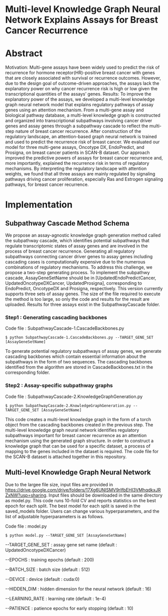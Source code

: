 # Multi-level Knowledge Graph Neural Network Explains Assays for Breast Cancer Recurrence

# Abstract
Motivation: Multi-gene assays have been widely used to predict the risk of recurrence for hormone receptor(HR)-positive breast cancer with genes that are closely associated with survival or recurrence outcomes. However, due to the design goal of outcome-driven approaches, the assays lack the explanatory power on why cancer recurrence risk is high or low given the transcriptional quantities of the assays’ genes.
Results: To improve the explanatory power of the assays, we developed a multi-level knowledge graph neural network model that explains regulatory pathways of assay genes using an attention mechanism. From a multi-gene assay and biological pathway database, a multi-level knowledge graph is constructed and organized into transcriptional subpathways involving cancer driver genes and assay genes through a subpathway cascade to reflect the multi-step nature of breast cancer recurrence. After construction of the regulatory landscape, an attention-based graph neural network is trained and used to predict the recurrence risk of breast cancer. We evaluated our model for three multi-gene assays, Oncotype DX, EndoPredict, and Prosigna, on breast cancer patients in SCAN-B dataset. Our approach improved the predictive powers of assays for breast cancer recurrence and, more importantly, explained the recurrence risk in terms of regulatory mechanisms. By interpreting the regulatory landscape with attention weights, we found that all three assays are mainly regulated by signaling pathways driving cancer proliferation, especially Ras and Estrogen signaling pathways, for breast cancer recurrence.

# Implementation
## Subpathway Cascade Method Schema
 
We propose an assay-agnostic knowledge graph generation method called the subpathway cascade, which identifies potential subpathways that regulate transcriptomic states of assay genes and are involved in the process of breast cancer recurrence. Generating all regulatory subpathways connecting cancer driver genes to assay genes including cascading cases is computationally expensive due to the numerous combinations of regulatory mechanisms. To address this challenge, we propose a two-step generating process. To implement the subpathwy cascade, AssayGeneSetName should be in [UpdatedEndoPredictCancer, UpdatedOncotypeDXCancer, UpdatedProsigna], corresponding to EndoPredict, OncotypeDX and Prosigna, respectively. This version currently supports three sets of assay genes. The size of the file required to execute the method is too large, so only the code and results for the result are uploaded. Results for three assays exist in the SubpathwayCascade folder.

### Step1 : Generating cascading backbones
Code file : SubpathwayCascade-1.CascadeBackbones.py
```ShellSession
$ python SubpathwayCascade-1.CascadeBackbones.py --TARGET_GENE_SET [AssayGeneSetName]
```

To generate potential regulatory subpathways of assay genes, we generate cascading backbones which contain essential information about the subpathways in the form of two sequences. The cascading backbones identified from the algorithm are stored in CascadeBackbones.txt in the corresponding folder.

### Step2 : Assay-specific subpathway graphs
Code file : SubpathwayCascade-2.KnowledgeGraphGeneration.py
```ShellSession
$ python SubpathwayCascade-2.KnowledgeGraphGeneration.py --TARGET_GENE_SET [AssayGeneSetName]
```

This code creates a multi-level knowledge graph in the form of a torch object from the cascading backbones created in the previous step. The multi-level knowledge graph neural network identifies regulatory subpathways important for breast cancer recurrence as an attention mechanism using the generated graph structure. In order to construct a knowledge graph that can be used for a specific dataset, a process of mapping to the genes included in the dataset is required. The code file for the SCAN-B dataset is attached together in this repository.

## Multi-level Knowledge Graph Neural Network

Due to the largee file size, input files are provided in https://drive.google.com/drive/folders/17Xg6UNISMV9rIfbEHI3VMhqdkxJRZxNW?usp=sharing. Input files should be downloaded in the same directory as model.py. This code runs 10-fold CV and reports statistics on the best epoch for each split. The best model for each split is saved in the saved_models folder. Users can change various hyperparameters, and the list of adjustable hyperparameters is as follows.

Code file : model.py
```ShellSession
$ python model.py --TARGET_GENE_SET [AssayGeneSetName]
```

--TARGET_GENE_SET : assay gene set name (default : UpdatedOncotypeDXCancer)

--EPOCHS : training epochs (default : 200)

--BATCH_SIZE : batch size (default : 512)

--DEVICE : device (default : cuda:0)

--HIDDEN_DIM : hidden dimension for the neural network (default : 16)

--LEARNING_RATE : learning rate (default : 1e-4)

--PATIENCE : patience epochs for early stopping (default : 10)
